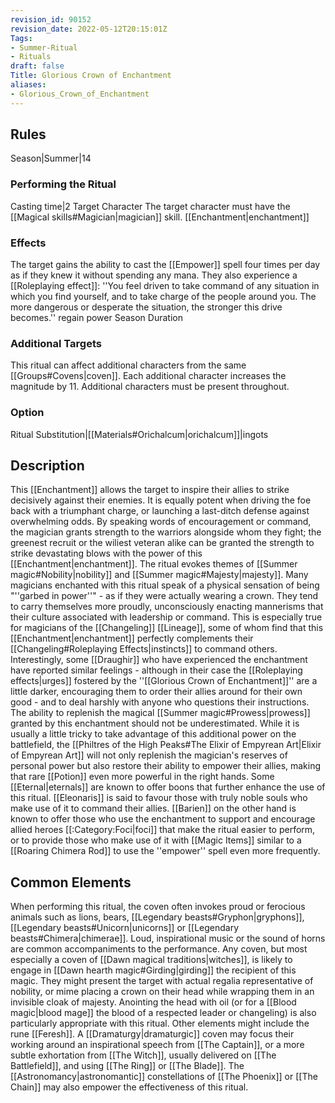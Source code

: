 ```yaml
---
revision_id: 90152
revision_date: 2022-05-12T20:15:01Z
Tags:
- Summer-Ritual
- Rituals
draft: false
Title: Glorious Crown of Enchantment
aliases:
- Glorious_Crown_of_Enchantment
---
```

## Rules
Season|Summer|14
### Performing the Ritual
Casting time|2 Target Character The target character must have the [[Magical skills#Magician|magician]] skill.
[[Enchantment|enchantment]] 
### Effects
The target gains the ability to cast the [[Empower]] spell four times per day as if they knew it without spending any mana.
They also experience a [[Roleplaying effect]]: ''You feel driven to take command of any situation in which you find yourself, and to take charge of the people around you. The more dangerous or desperate the situation, the stronger this drive becomes.''
regain power
Season Duration
### Additional Targets
This ritual can affect additional characters from the same [[Groups#Covens|coven]]. Each additional character increases the magnitude by 11. Additional characters must be present throughout.
### Option
Ritual Substitution|[[Materials#Orichalcum|orichalcum]]|ingots
## Description
This [[Enchantment]] allows the target to inspire their allies to strike decisively against their enemies. It is equally potent when driving the foe back with a triumphant charge, or launching a last-ditch defense against overwhelming odds. By speaking words of encouragement or command, the magician grants strength to the warriors alongside whom they fight; the greenest recruit or the wiliest veteran alike can be granted the strength to strike devastating blows with the power of this [[Enchantment|enchantment]].
The ritual evokes themes of [[Summer magic#Nobility|nobility]] and [[Summer magic#Majesty|majesty]]. Many magicians enchanted with this ritual speak of a physical sensation of being "''garbed in power''" - as if they were actually wearing a crown. They tend to carry themselves more proudly, unconsciously enacting mannerisms that their culture associated with leadership or command. This is especially true for magicians of the [[Changeling]] [[Lineage]], some of whom find that this [[Enchantment|enchantment]] perfectly complements their [[Changeling#Roleplaying Effects|instincts]] to command others. Interestingly, some [[Draughir]] who have experienced the enchantment have reported similar feelings - although in their case the [[Roleplaying effects|urges]] fostered by the ''[[Glorious Crown of Enchantment]]'' are a little darker, encouraging them to order their allies around for their own good - and to deal harshly with anyone who questions their instructions.
The ability to replenish the magical [[Summer magic#Prowess|prowess]] granted by this enchantment should not be underestimated. While it is usually a little tricky to take advantage of this additional power on the battlefield, the [[Philtres of the High Peaks#The Elixir of Empyrean Art|Elixir of Empyrean Art]] will not only replenish the magician's reserves of personal power but also restore their ability to empower their allies, making that rare [[Potion]] even more powerful in the right hands.
Some [[Eternal|eternals]] are known to offer boons that further enhance the use of this ritual. [[Eleonaris]] is said to favour those with truly noble souls who make use of it to command their allies. [[Barien]] on the other hand is known to offer those who use the enchantment to support and encourage allied heroes [[:Category:Foci|foci]] that make the ritual easier to perform, or to provide those who make use of it with [[Magic Items]] similar to a [[Roaring Chimera Rod]] to use the ''empower'' spell even more frequently.
## Common Elements
When performing this ritual, the coven often invokes proud or ferocious animals such as lions, bears, [[Legendary beasts#Gryphon|gryphons]], [[Legendary beasts#Unicorn|unicorns]] or [[Legendary beasts#Chimera|chimerae]]. Loud, inspirational music or the sound of horns are common accompaniments to the performance. 
Any coven, but most especially a coven of [[Dawn magical traditions|witches]], is likely to engage in [[Dawn hearth magic#Girding|girding]] the recipient of this magic. They might present the target with actual regalia representative of nobility, or mime placing a crown on their head while wrapping them in an invisible cloak of majesty. Anointing the head with oil (or for a [[Blood magic|blood mage]] the blood of a respected leader or changeling) is also particularly appropriate with this ritual. 
Other elements might include the rune [[Feresh]]. A [[Dramaturgy|dramaturgic]] coven may focus their working around an inspirational speech from [[The Captain]], or a more subtle exhortation from [[The Witch]], usually delivered on [[The Battlefield]], and using [[The Ring]] or [[The Blade]]. The [[Astronomancy|astronomantic]] constellations of [[The Phoenix]] or [[The Chain]] may also empower the effectiveness of this ritual.